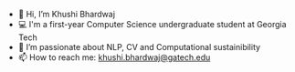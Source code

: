 - 👋 Hi, I’m Khushi Bhardwaj
- 💻 I'm a first-year Computer Science undergraduate student at Georgia Tech
- 👀 I’m passionate about NLP, CV and Computational sustainibility
- 📫 How to reach me: khushi.bhardwaj@gatech.edu 

<!---
khushibhardwaj09/khushibhardwaj09 is a ✨ special ✨ repository because its `README.md` (this file) appears on your GitHub profile.
You can click the Preview link to take a look at your changes.
--->

